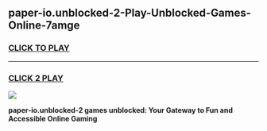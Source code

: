 
## paper-io.unblocked-2-Play-Unblocked-Games-Online-7amge
<h3>
<a href="https://premium76.site?title=paper-io.unblocked-2&ref=25A">CLICK TO PLAY</a></h3>
<hr>

<h3>
<a href="https://premium76.site?title=paper-io.unblocked-2&ref=25A">CLICK 2 PLAY</a>
  
</h3>

<a href="https://premium76.site?title=paper-io.unblocked-2&ref=25A"><img src="https://clearcache.store/games.png"></a>


**paper-io.unblocked-2 games unblocked: Your Gateway to Fun and Accessible Online Gaming**
